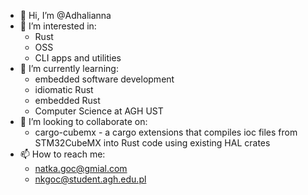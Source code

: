 - 👋 Hi, I’m @Adhalianna
- 👀 I’m interested in:
  - Rust
  - OSS
  - CLI apps and utilities
- 🌱 I’m currently learning:
  - embedded software development
  - idiomatic Rust
  - embedded Rust
  - Computer Science at AGH UST
- 💞️ I’m looking to collaborate on:
  - cargo-cubemx - a cargo extensions that compiles ioc files from STM32CubeMX into Rust code using existing HAL crates
- 📫 How to reach me:
  - <natka.goc@gmial.com>
  - <nkgoc@student.agh.edu.pl>

<!---
Adhalianna/Adhalianna is a ✨ special ✨ repository because its `README.md` (this file) appears on your GitHub profile.
You can click the Preview link to take a look at your changes.
--->
